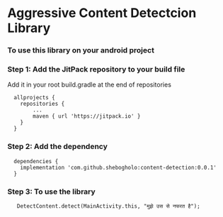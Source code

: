 # Aggressive Content Detectcion Library
### To use this library on your android project
### Step 1: Add the JitPack repository to your build file
Add it in your root build.gradle at the end of repositories
```
  allprojects {
	repositories {
		...
		maven { url 'https://jitpack.io' }
	}
  }
```
### Step 2: Add the dependency
```
  dependencies {
	implementation 'com.github.shebogholo:content-detection:0.0.1'
  }
```
### Step 3: To use the library
```
   DetectContent.detect(MainActivity.this, "मुझे उस से नफरत है");
```
